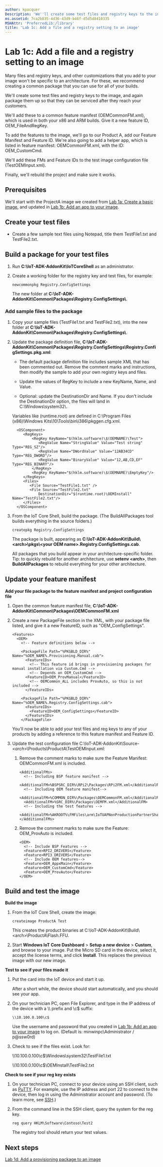 ```yaml
---
author: kpacquer
Description: 'We''ll create some test files and registry keys to the image, again packaging them up so that they can be serviced after they reach your customers.'
ms.assetid: 7ca2b835-4d36-43d9-b46f-d5d5d8410335
MSHAttr: 'PreferredLib:/library'
title: 'Lab 1c: Add a file and a registry setting to an image'
---
```


# Lab 1c: Add a file and a registry setting to an image

Many files and registry keys, and other customizations that you add to your image won't be specific to an architecture. For these, we recommend creating a common package that you can use for all of your builds.
 
We'll create some test files and registry keys to the image, and again package them up so that they can be serviced after they reach your customers.

We'll add these to a common feature manifest (OEMCommonFM.xml), which is used in both your x86 and ARM builds. Give it a new feature ID, OEM\_FileAndRegKey.

To add the features to the image, we'll go to our Product A, add our Feature Manifest and Feature ID. We're also going to add a helper app, which is listed in feature manifest: OEMCommonFM.xml, with the ID: OEM\_CustomCmd.

We'll add these FMs and Feature IDs to the test image configuration file (TestOEMInput.xml).

Finally, we'll rebuild the project and make sure it works.

## <span id="Prerequisites"></span><span id="prerequisites"></span><span id="PREREQUISITES"></span>Prerequisites

We'll start with the ProjectA image we created from [Lab 1a: Create a basic image](create-a-basic-image.md), and updated in [Lab 1b: Add an app to your image](deploy-your-app-with-a-standard-board.md).

## <span id="Create_your_test_files"></span><span id="create_your_test_files"></span><span id="CREATE_YOUR_TEST_FILES"></span>Create your test files

-   Create a few sample text files using Notepad, title them TestFile1.txt and TestFile2.txt.

## <span id="Build_a_package_for_your_test_files"></span><span id="build_a_package_for_your_test_files"></span><span id="BUILD_A_PACKAGE_FOR_YOUR_TEST_FILES"></span>Build a package for your test files

1.  Run **C:\\IoT-ADK-AddonKit\\IoTCoreShell** as an administrator.

2.  Create a working folder for the registry key and test files, for example:

    ``` syntax
    newcommonpkg Registry.ConfigSettings
    ```

    The new folder at **C:\\IoT-ADK-AddonKit\\Common\\Packages\\Registry.ConfigSettings\\**.

### <span id="Add_sample_files_to_the_package"></span>Add sample files to the package

1.  Copy your sample files (TestFile1.txt and TestFile2.txt), into the new folder at **C:\\IoT-ADK-AddonKit\\Common\\Packages\\Registry.ConfigSettings\\**.

2.  Update the package definition file, **C:\\IoT-ADK-AddonKit\\Common\\Packages\\Registry.ConfigSettings\\Registry.ConfigSettings.pkg.xml**:

    -  The default package definition file includes sample XML that has been commented out. Remove the comment marks and instructions, then modify the sample to add your own registry keys and files.

    -  Update the values of RegKey to include a new KeyName, Name, and Value.

    -  Optional: update the DestinationDir and Name. If you don't include the DestinationDir option, the files will land in C:\\Windows\\system32\\.
    
    Variables like (runtime.root) are defined in C:\\Program Files (x86)\\Windows Kits\\10\\Tools\\bin\\i386\\pkggen.cfg.xml.

    ``` syntax
      <OSComponent> 
         <RegKeys> 
             <RegKey KeyName="$(hklm.software)\$(OEMNAME)\Test">
                <RegValue Name="StringValue" Value="Test string" Type="REG_SZ"/>
                <RegValue Name="DWordValue" Value="12AB34CD" Type="REG_DWORD"/>
                <RegValue Name="BinaryValue" Value="12,AB,CD,EF" Type="REG_BINARY"/>
             </RegKey>
             <RegKey KeyName="$(hklm.software)\$(OEMNAME)\EmptyKey"/> 
         </RegKeys> 
         <Files> 
            <File Source="TestFile1.txt" /> 
   			<File Source="TestFile2.txt"
			    DestinationDir="$(runtime.root)\OEMInstall" Name="TestFile2.txt"/>	
         </Files> 
      </OSComponent> 
    ```

2.  From the IoT Core Shell, build the package. (The BuildAllPackages tool builds everything in the source folders.)

    ``` syntax
    createpkg Registry.ConfigSettings
    ```

    The package is built, appearing as **C:\\IoT-ADK-AddonKit\\Build\\&lt;arch&gt;\\pkgs\\&lt;your OEM name&gt;.Registry.ConfigSettings.cab**.

    All packages that you build appear in your architecture-specific folder. Tip: to quickly rebuild for another architecture, use **setenv &lt;arch&gt;**, then **BuildAllPackages** to rebuild everything for your other architecture.

## <span id="Update_your_feature_manifest"></span><span id="update_your_feature_manifest"></span><span id="UPDATE_YOUR_FEATURE_MANIFEST"></span>Update your feature manifest

**Add your file package to the feature manifest and project configuration file**

1.  Open the common feature manifest file, **C:\\IoT-ADK-AddonKit\\Common\\Packages\\OEMCommonFM.xml**

2.  Create a new PackageFile section in the XML, with your package file listed, and give it a new FeatureID, such as "OEM\_ConfigSettings".

    ``` syntax
    <Features>
      <OEM>
        <!-- Feature definitions below -->

        <PackageFile Path="%PKGBLD_DIR%" Name="%OEM_NAME%.Provisioning.Manual.cab">
          <FeatureIDs>
            <!-- This feature id brings in provisioning packages for manual installation via Custom.Cmd -->
            <!-- Depends on OEM_CustomCmd -->
          <FeatureID>OEM_ProvManual</FeatureID>
            <!-- OEMCommon_ALL includes ProvAuto, so this is not included -->
          </FeatureIDs>

        <PackageFile Path="%PKGBLD_DIR%" Name="%OEM_NAME%.Registry.ConfigSettings.cab">
          <FeatureIDs>
            <FeatureID>OEM_ConfigSettings</FeatureID>
          </FeatureIDs>
        </PackageFile>
    ```

    You'll now be able to add your test files and reg keys to any of your products by adding a reference to this feature manifest and Feature ID.

3.  Update the test configuration file C:\\IoT-ADK-AddonKit\\Source-_<arch_>\\Products\\ProductA\\TestOEMInput.xml:

    1.  Remove the comment marks to make sure the Feature Manifest: OEMCommonFM.xml is included.

        ``` syntax
        <AdditionalFMs>
          <!-- Including BSP feature manifest -->
          <AdditionalFM>%BSPSRC_DIR%\RPi2\Packages\RPi2FM.xml</AdditionalFM>
          <!-- Including OEM feature manifest-->
          <AdditionalFM>%COMMON_DIR%\Packages\OEMCommonFM.xml</AdditionalFM>
          <AdditionalFM>%SRC_DIR%\Packages\OEMFM.xml</AdditionalFM>
          <!-- Including the test features -->
          <AdditionalFM>%AKROOT%\FMFiles\arm\IoTUAPNonProductionPartnerShareFM.xml</AdditionalFM>
        </AdditionalFMs>
        ```

    2.  Remove the comment marks to make sure the Feature: OEM_ProvAuto is included.

        ``` syntax
        <OEM>
          <!-- Include BSP Features -->
          <Feature>RPI2_DRIVERS</Feature>
          <Feature>RPI3_DRIVERS</Feature>
          <!-- Include OEM features-->
          <Feature>OEM_AppxMain</Feature>
          <Feature>OEM_CustomCmd</Feature>
          <Feature>OEM_ProvAuto</Feature>
        </OEM>
        ```

## <span id="Build_and_test_the_image"></span><span id="build_and_test_the_image"></span><span id="BUILD_AND_TEST_THE_IMAGE"></span>Build and test the image

**Build the image**

1.  From the IoT Core Shell, create the image:

    ``` syntax
    createimage ProductA Test
    ```

    This creates the product binaries at C:\\IoT-ADK-AddonKit\\Build\\&lt;arch&gt;\\ProductA\\Flash.FFU.

2.  Start **Windows IoT Core Dashboard** &gt; **Setup a new device** &gt; **Custom**, and browse to your image. Put the Micro SD card in the device, select it, accept the license terms, and click **Install**. This replaces the previous image with our new image.

**Test to see if your files made it**

1.  Put the card into the IoT device and start it up.

    After a short while, the device should start automatically, and you should see your app.


2.  On your technician PC, open File Explorer, and type in the IP address of the device with a \\\\ prefix and \\c$ suffix:

    ``` syntax
    \\10.100.0.100\c$
    ```

	Use the username and password that you created in [Lab 1b: Add an app to your image](deploy-your-app-with-a-standard-board.md) to log on. (Default is: minwinpc\\Administrator / p@ssw0rd)

3.  Check to see if the files exist. Look for:

    \\\\10.100.0.100\c$\\Windows\\system32\\TestFile1.txt

    \\\\10.100.0.100\c$\\OEMInstall\\TestFile2.txt

**Check to see if your reg key exists**

1.  On your technician PC, connect to your device using an SSH client, such as [PuTTY](http://the.earth.li/~sgtatham/putty/latest/x86/putty.exe). For example, use the IP address and port 22 to connect to the device, then log in using the Administrator account and password. (To learn more, see [SSH](https://developer.microsoft.com/en-us/windows/iot/docs/ssh).)

2.  From the command line in the SSH client, query the system for the reg key.

    ``` syntax
    reg query HKLM\Software\Contoso\Test2
    ```

    The registry tool should return your test values.

## <span id="Next_steps"></span><span id="next_steps"></span><span id="NEXT_STEPS"></span>Next steps

[Lab 1d: Add a provisioning package to an image](add-a-provisioning-package-to-an-image.md)
